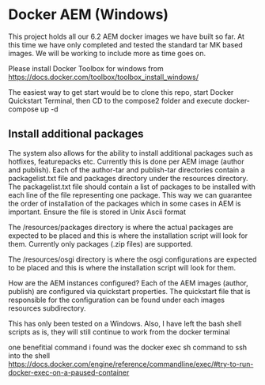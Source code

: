 
# Docker AEM (Windows)
This project holds all our 6.2 AEM docker images we have built so far.  At this time we have only completed and tested the standard tar MK based images.  We will be working to include more as time goes on.

Please install Docker Toolbox for windows from https://docs.docker.com/toolbox/toolbox_install_windows/ 

The easiest way to get start would be to clone this repo, start  Docker Quickstart Terminal, then CD to the compose2 folder and execute docker-compose up -d

## Install additional packages

The system also allows for the ability to install additional packages such as hotfixes, featurepacks etc. Currently this is done per AEM image (author and publish). Each of the author-tar and publish-tar directories contain a packagelist.txt file and packages directory under the resources directory. The packagelist.txt file should contain a list of packages to be installed with each line of the file representing one package. This way we can guarantee the order of installation of the packages which in some cases in AEM is important. Ensure the file is stored in Unix Ascii format

The /resources/packages directory is where the actual packages are expected to be placed and this is where the installation script will look for them. Currently only packages (.zip files) are supported.

The /resources/osgi directory is where the osgi configurations are expected to be placed and this is where the installation script will look for them. 

How are the AEM instances configured?  Each of the AEM images (author, publish) are configured via quickstart properties.  The quickstart file that is responsible for the configuration can be found under each images resources subdirectory.

This has only been tested on a Windows. Also, I have left the bash shell scripts as is, they will still continue to work from the docker terminal

one benefitial command i found was the docker exec <container> sh command to ssh into the shell https://docs.docker.com/engine/reference/commandline/exec/#try-to-run-docker-exec-on-a-paused-container
